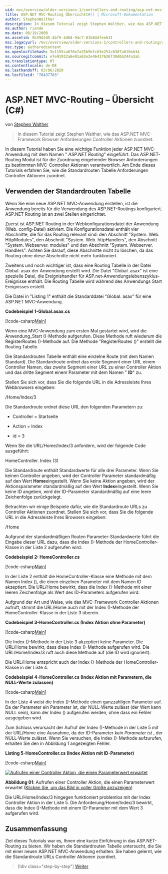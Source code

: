 ```yaml
---
uid: mvc/overview/older-versions-1/controllers-and-routing/asp-net-mvc-routing-overview-cs
title: ASP.NET MVC-Routing ÜbersichtC#() | Microsoft-Dokumentation
author: StephenWalther
description: In diesem Tutorial zeigt Stephen Walther, wie das ASP.NET MVC-Framework Browser Anforderungen Controller Aktionen zuordnet.
ms.author: riande
ms.date: 08/19/2008
ms.assetid: 5b39d2d5-4bf9-4d04-94c7-81b84dfeeb31
msc.legacyurl: /mvc/overview/older-versions-1/controllers-and-routing/asp-net-mvc-routing-overview-cs
msc.type: authoredcontent
ms.openlocfilehash: 5e1155ca676e7a25b5bfc63e251c6387a010eb34
ms.sourcegitcommit: e7e91932a6e91a63e2e46417626f39d6b244a3ab
ms.translationtype: MT
ms.contentlocale: de-DE
ms.lasthandoff: 03/06/2020
ms.locfileid: "78437703"
---
```

# <a name="aspnet-mvc-routing-overview-c"></a>ASP.NET MVC-Routing – Übersicht (C#)

von [Stephen Walther](https://github.com/StephenWalther)

> In diesem Tutorial zeigt Stephen Walther, wie das ASP.NET MVC-Framework Browser Anforderungen Controller Aktionen zuordnet.

In diesem Tutorial haben Sie eine wichtige Funktion jeder ASP.NET MVC-Anwendung mit dem Namen " *ASP.NET Routing*" eingeführt. Das ASP.NET-Routing Modul ist für die Zuordnung eingehender Browser Anforderungen zu bestimmten MVC-Controller Aktionen verantwortlich. Am Ende dieses Tutorials erfahren Sie, wie die Standardrouten Tabelle Anforderungen Controller Aktionen zuordnet.

## <a name="using-the-default-route-table"></a>Verwenden der Standardrouten Tabelle

Wenn Sie eine neue ASP.NET MVC-Anwendung erstellen, ist die Anwendung bereits für die Verwendung des ASP.NET-Routings konfiguriert. ASP.NET Routing ist an zwei Stellen eingerichtet.

Zuerst ist ASP.NET Routing in der Webkonfigurationsdatei der Anwendung (Web. config-Datei) aktiviert. Die Konfigurationsdatei enthält vier Abschnitte, die für das Routing relevant sind: den Abschnitt "System. Web. HttpModules", den Abschnitt "System. Web. httpHandlers", den Abschnitt "System. Webserver. modules" und den Abschnitt "System. Webserver. Handlers". Achten Sie darauf, diese Abschnitte nicht zu löschen, da das Routing ohne diese Abschnitte nicht mehr funktioniert.

Zweitens und noch wichtiger ist, dass eine Routing Tabelle in der Datei Global. asax der Anwendung erstellt wird. Die Datei "Global. asax" ist eine spezielle Datei, die Ereignishandler für ASP.net-Anwendungslebenszyklus-Ereignisse enthält. Die Routing Tabelle wird während des Anwendungs Start Ereignisses erstellt.

Die Datei in "Listing 1" enthält die Standarddatei "Global. asax" für eine ASP.NET MVC-Anwendung.

**Codebeispiel 1-Global.asax.cs**

[!code-csharp[Main](asp-net-mvc-routing-overview-cs/samples/sample1.cs)]

Wenn eine MVC-Anwendung zum ersten Mal gestartet wird, wird die Anwendung\_Start ()-Methode aufgerufen. Diese Methode ruft wiederum die RegisterRoutes ()-Methode auf. Die Methode "RegisterRoutes ()" erstellt die Routing Tabelle.

Die Standardrouten Tabelle enthält eine einzelne Route (mit dem Namen Standard). Die Standardroute ordnet das erste Segment einer URL einem Controller Namen, das zweite Segment einer URL zu einer Controller Aktion und das dritte Segment einem Parameter mit dem Namen " **ID**" zu.

Stellen Sie sich vor, dass Sie die folgende URL in die Adressleiste Ihres Webbrowsers eingeben:

/Home/Index/3

Die Standardroute ordnet diese URL den folgenden Parametern zu:

- Controller = Startseite

- Action = Index

- id = 3

Wenn Sie die URL/Home/Index/3 anfordern, wird der folgende Code ausgeführt:

HomeController. Index (3)

Die Standardroute enthält Standardwerte für alle drei Parameter. Wenn Sie keinen Controller angeben, wird der Controller Parameter standardmäßig auf den Wert **Home**eingestellt. Wenn Sie keine Aktion angeben, wird der Aktionsparameter standardmäßig auf den Wert **Index**eingestellt. Wenn Sie keine ID angeben, wird der ID-Parameter standardmäßig auf eine leere Zeichenfolge zurückgelegt.

Betrachten wir einige Beispiele dafür, wie die Standardroute URLs zu Controller Aktionen zuordnet. Stellen Sie sich vor, dass Sie die folgende URL in die Adressleiste Ihres Browsers eingeben:

/Home

Aufgrund der standardmäßigen Routen Parameter-Standardwerte führt die Eingabe dieser URL dazu, dass die Index ()-Methode der HomeController-Klasse in der Liste 2 aufgerufen wird.

**Codebeispiel 2: HomeController.cs**

[!code-csharp[Main](asp-net-mvc-routing-overview-cs/samples/sample2.cs)]

In der Liste 2 enthält die HomeController-Klasse eine Methode mit dem Namen Index (), die einen einzelnen Parameter mit dem Namen ID akzeptiert. Die URL/Home bewirkt, dass die Index ()-Methode mit einer leeren Zeichenfolge als Wert des ID-Parameters aufgerufen wird.

Aufgrund der Art und Weise, wie das MVC-Framework Controller Aktionen aufruft, stimmt die URL/Home auch mit der Index ()-Methode der HomeController-Klasse in der Liste 3 überein.

**Codebeispiel 3-HomeController.cs (Index Aktion ohne Parameter)**

[!code-csharp[Main](asp-net-mvc-routing-overview-cs/samples/sample3.cs)]

Die Index ()-Methode in der Liste 3 akzeptiert keine Parameter. Die URL/Home bewirkt, dass diese Index ()-Methode aufgerufen wird. Die URL/Home/Index/3 ruft auch diese Methode auf (die ID wird ignoriert).

Die URL/Home entspricht auch der Index ()-Methode der HomeController-Klasse in der Liste 4.

**Codebeispiel 4-HomeController.cs (Index Aktion mit Parametern, die NULL-Werte zulassen)**

[!code-csharp[Main](asp-net-mvc-routing-overview-cs/samples/sample4.cs)]

In der Liste 4 weist die Index ()-Methode einen ganzzahligen Parameter auf. Da der Parameter ein Parameter ist, der NULL-Werte zulässt (der Wert kann NULL sein), kann der Index () aufgerufen werden, ohne dass ein Fehler ausgegeben wird.

Zum Schluss verursacht der Aufruf der Index ()-Methode in der Liste 5 mit der URL/Home eine Ausnahme, da der ID-Parameter *kein Parameter ist* , der NULL-Werte zulässt. Wenn Sie versuchen, die Index ()-Methode aufzurufen, erhalten Sie den in Abbildung 1 angezeigten Fehler.

**Listing 5-HomeController.cs (Index Aktion mit ID-Parameter)**

[!code-csharp[Main](asp-net-mvc-routing-overview-cs/samples/sample5.cs)]

[![Aufrufen einer Controller Aktion, die einen Parameterwert erwartet](asp-net-mvc-routing-overview-cs/_static/image1.jpg)](asp-net-mvc-routing-overview-cs/_static/image1.png)

**Abbildung 01**: Aufrufen einer Controller Aktion, die einen Parameterwert erwartet ([Klicken Sie, um das Bild in voller Größe anzuzeigen](asp-net-mvc-routing-overview-cs/_static/image2.png))

Die URL/Home/Index/3 hingegen funktioniert problemlos mit der Index Controller Aktion in der Liste 5. Die Anforderung/Home/Index/3 bewirkt, dass die Index ()-Methode mit einem ID-Parameter mit dem Wert 3 aufgerufen wird.

## <a name="summary"></a>Zusammenfassung

Ziel dieses Tutorials war es, Ihnen eine kurze Einführung in das ASP.NET-Routing zu bieten. Wir haben die Standardrouten Tabelle untersucht, die Sie mit einer neuen ASP.NET MVC-Anwendung erhalten. Sie haben gelernt, wie die Standardroute URLs Controller Aktionen zuordnet.

> [!div class="step-by-step"]
> [Weiter](understanding-action-filters-cs.md)
